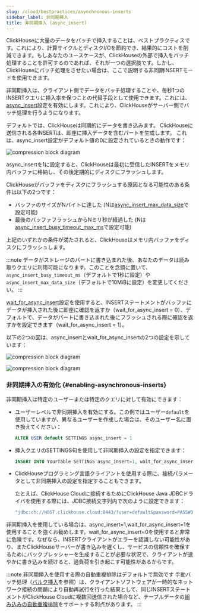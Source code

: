 ```yaml
---
slug: /cloud/bestpractices/asynchronous-inserts
sidebar_label: 非同期挿入
title: 非同期挿入 (async_insert)
---
```


ClickHouseに大量のデータをバッチで挿入することは、ベストプラクティスです。これにより、計算サイクルとディスクI/Oを節約でき、結果的にコストを削減できます。もしあなたのユースケースが、ClickHouseの外部で挿入をバッチ処理することを許可するのであれば、それが一つの選択肢です。しかし、ClickHouseにバッチ処理をさせたい場合は、ここで説明する非同期INSERTモードを使用できます。

非同期挿入は、クライアント側でデータをバッチ処理することや、毎秒1つのINSERTクエリに挿入率を保つことの代替手段として使用できます。これには、[async_insert](/operations/settings/settings.md/#async_insert)設定を有効にします。これにより、ClickHouseがサーバー側でバッチ処理を行うようになります。

デフォルトでは、ClickHouseは同期的にデータを書き込みます。
ClickHouseに送信される各INSERTは、即座に挿入データを含むパートを生成します。
これは、async_insert設定がデフォルト値の0に設定されているときの動作です：

![compression block diagram](images/async-01.png)

async_insertを1に設定すると、ClickHouseは最初に受信したINSERTをメモリ内バッファに格納し、その後定期的にディスクにフラッシュします。

ClickHouseがバッファをディスクにフラッシュする原因となる可能性のある条件は以下の2つです：
- バッファのサイズがNバイトに達した (Nは[async_insert_max_data_size](/operations/settings/settings.md/#async_insert_max_data_size)で設定可能)
- 最後のバッファフラッシュからNミリ秒が経過した (Nは[async_insert_busy_timeout_max_ms](/operations/settings/settings.md/#async_insert_busy_timeout_max_ms)で設定可能)

上記のいずれかの条件が満たされると、ClickHouseはメモリ内バッファをディスクにフラッシュします。

:::note
データがストレージのパートに書き込まれた後、あなたのデータは読み取りクエリに利用可能になります。このことを念頭に置いて、`async_insert_busy_timeout_ms`（デフォルトで1秒に設定）や`async_insert_max_data_size`（デフォルトで10MiBに設定）を変更してください。
:::

[wait_for_async_insert](/operations/settings/settings.md/#wait_for_async_insert)設定を使用すると、INSERTステートメントがバッファにデータが挿入された後に即座に確認を返すか（wait_for_async_insert = 0）、デフォルトで、データがパートに書き込まれた後にフラッシュされる際に確認を返すかを設定できます（wait_for_async_insert = 1）。

以下の2つの図は、async_insertとwait_for_async_insertの2つの設定を示しています：

![compression block diagram](images/async-02.png)

![compression block diagram](images/async-03.png)


### 非同期挿入の有効化 {#enabling-asynchronous-inserts}

非同期挿入は特定のユーザーまたは特定のクエリに対して有効にできます：

- ユーザーレベルで非同期挿入を有効にする。この例ではユーザー`default`を使用していますが、異なるユーザーを作成した場合は、そのユーザー名に置き換えてください：
  ```sql
  ALTER USER default SETTINGS async_insert = 1
  ```
- 挿入クエリのSETTINGS句を使用して非同期挿入の設定を指定できます：
  ```sql
  INSERT INTO YourTable SETTINGS async_insert=1, wait_for_async_insert=1 VALUES (...)
  ```
- ClickHouseプログラミング言語クライアントを使用する際に、接続パラメータとして非同期挿入の設定を指定することもできます。

  たとえば、ClickHouse Cloudに接続するためにClickHouse Java JDBCドライバを使用する際には、JDBC接続文字列内で次のように設定できます：
  ```bash
  "jdbc:ch://HOST.clickhouse.cloud:8443/?user=default&password=PASSWORD&ssl=true&custom_http_params=async_insert=1,wait_for_async_insert=1"
  ```
非同期挿入を使用している場合は、async_insert=1,wait_for_async_insert=1を使用することを強くお勧めします。wait_for_async_insert=0を使用すると非常に危険です。なぜなら、INSERTクライアントがエラーを認識しない可能性があり、またClickHouseサーバーが書き込みを遅くし、サービスの信頼性を確保するためにバックプレッシャーを生成することが必要な状況で、クライアントが速やかに書き込みを続けると、過負荷を引き起こす可能性があるからです。

:::note 非同期挿入を使用する際の自動重複排除はデフォルトで無効です
手動バッチ処理（[バルク挿入](/cloud/bestpractices/bulkinserts.md)を参照）は、クライアントソフトウェアが一時的なネットワーク接続の問題により自動再試行を行った結果として、同じINSERTステートメントがClickHouse Cloudに複数回送信された場合など、テーブルデータの[組み込みの自動重複排除](/engines/table-engines/mergetree-family/replication.md)をサポートする利点があります。
:::
